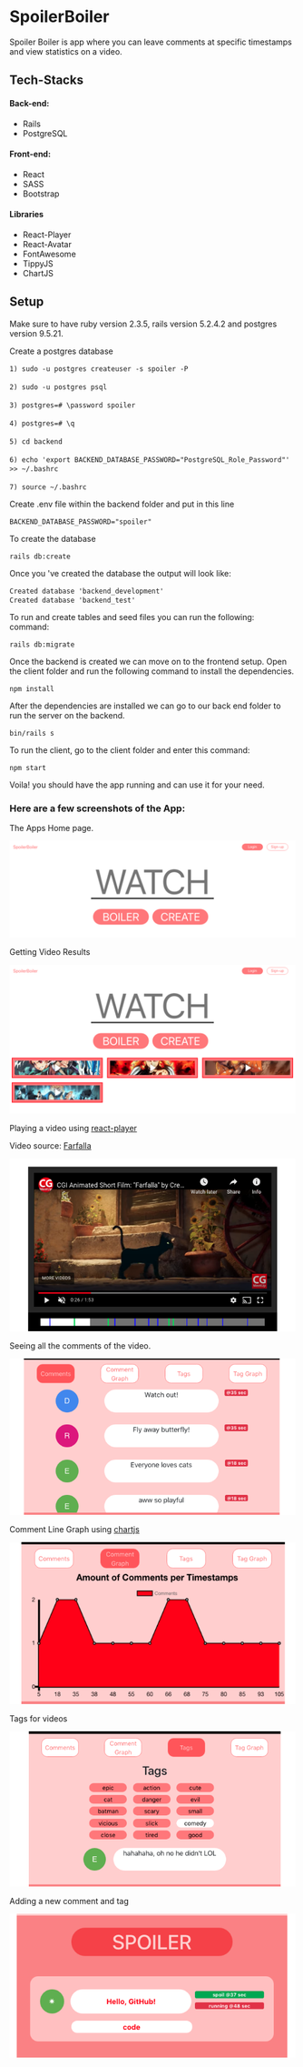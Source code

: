# SpoilerBoiler

Spoiler Boiler is app where you can leave comments at specific timestamps and view statistics on a video.

## Tech-Stacks
#### Back-end:
* Rails
* PostgreSQL

#### Front-end:
* React
* SASS
* Bootstrap

#### Libraries
* React-Player
* React-Avatar
* FontAwesome
* TippyJS
* ChartJS

## Setup
Make sure to have ruby version 2.3.5, rails version 5.2.4.2 and postgres version 9.5.21.

Create a postgres database
```
1) sudo -u postgres createuser -s spoiler -P

2) sudo -u postgres psql

3) postgres=# \password spoiler

4) postgres=# \q

5) cd backend

6) echo 'export BACKEND_DATABASE_PASSWORD="PostgreSQL_Role_Password"' >> ~/.bashrc

7) source ~/.bashrc
```
Create .env file within the backend folder and put in this line

```
BACKEND_DATABASE_PASSWORD="spoiler"
```
To create the database
```
rails db:create
```

Once you 've created the database the output will look like: 
```
Created database 'backend_development'
Created database 'backend_test'
```

To run and create tables and seed files you can run the following: command:

```
rails db:migrate
```

Once the backend is created we can move on to the frontend setup. Open the client folder and run the following command to install the dependencies.

```
npm install 
```

After the dependencies are installed we can go to our back end folder to run the server on the backend. 

```
bin/rails s 
```

To run the client, go to the client folder and enter this command: 

```
npm start
```

Voila! you should have the app running and can use it for your need.

### Here are a few screenshots of the App:

The Apps Home page.

!["Home Page"](https://github.com/rayeshrajah/spoiler_boiler/blob/master/docs/images/homepage.png?raw=true)

Getting Video Results

!["Getting search results"](https://github.com/rayeshrajah/spoiler_boiler/blob/master/docs/images/search_results.png?raw=true)

Playing a video using [react-player](https://github.com/CookPete/react-player) 

Video source: [Farfalla](https://www.youtube.com/watch?v=cLa-kRQ6d8c)

!["Playing cat video"](https://github.com/rayeshrajah/spoiler_boiler/blob/master/docs/images/video_player.png?raw=true)

Seeing all the comments of the video.

!["Comment Feed"](https://github.com/rayeshrajah/spoiler_boiler/blob/master/docs/images/comment_feed.png?raw=true)

Comment Line Graph using [chartjs](https://www.chartjs.org/)

!["Comment Graph"](https://github.com/rayeshrajah/spoiler_boiler/blob/master/docs/images/comment_graph.png?raw=true)

Tags for videos

!["Tags for the video"](https://github.com/rayeshrajah/spoiler_boiler/blob/master/docs/images/tags.png?raw=true)

Adding a new comment and tag

!["Making a new comment and tag"](https://github.com/rayeshrajah/spoiler_boiler/blob/master/docs/images/add_new_comment.png?raw=true)


